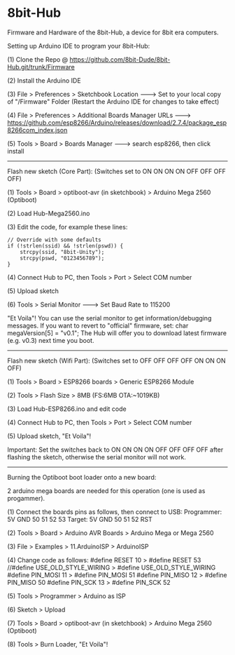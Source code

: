 # 8bit-Hub
Firmware and Hardware of the 8bit-Hub, a device for 8bit era computers.

Setting up Arduino IDE to program your 8bit-Hub: 

(1) Clone the Repo @ https://github.com/8bit-Dude/8bit-Hub.git/trunk/Firmware

(2) Install the Arduino IDE

(3) File > Preferences > Sketchbook Location  ---> Set to your local copy of "/Firmware" Folder
    (Restart the Arduino IDE for changes to take effect)

(4) File > Preferences > Additional Boards Manager URLs ---> https://github.com/esp8266/Arduino/releases/download/2.7.4/package_esp8266com_index.json

(5) Tools > Board > Boards Manager ---> search esp8266, then click install

----------------------------------------------------------------------

Flash new sketch (Core Part): 
(Switches set to ON ON ON ON OFF OFF OFF OFF)

(1) Tools > Board > optiboot-avr (in sketchbook) > Arduino Mega 2560 (Optiboot)

(2) Load Hub-Mega2560.ino

(3) Edit the code, for example these lines:

    // Override with some defaults
    if (!strlen(ssid) && !strlen(pswd)) {
        strcpy(ssid, "8bit-Unity");
        strcpy(pswd, "0123456789"); 
    }

(4) Connect Hub to PC, then Tools > Port > Select COM number

(5) Upload sketch

(6) Tools > Serial Monitor ---> Set Baud Rate to 115200

"Et Voila"! You can use the serial monitor to get information/debugging messages.
If you want to revert to "official" firmware, set:  char megaVersion[5] = "v0.1";
The Hub will offer you to download latest firmware (e.g. v0.3) next time you boot.

----------------------------------------------------------------------

Flash new sketch (Wifi Part): 
(Switches set to OFF OFF OFF OFF ON ON ON OFF)

(1) Tools > Board > ESP8266 boards > Generic ESP8266 Module

(2) Tools > Flash Size > 8MB (FS:6MB OTA:~1019KB)

(3) Load Hub-ESP8266.ino and edit code

(4) Connect Hub to PC, then Tools > Port > Select COM number

(5) Upload sketch, "Et Voila"!

Important: Set the switches back to ON ON ON ON OFF OFF OFF OFF after flashing the sketch, otherwise the serial monitor will not work.

----------------------------------------------------------------------

Burning the Optiboot boot loader onto a new board:

2 arduino mega boards are needed for this operation (one is used as progammer).

(1) Connect the boards pins as follows, then connect to USB:
    Programmer:  5V  GND  50  51  52  53
      Target:    5V  GND  50  51  52  RST

(2) Tools > Board > Arduino AVR Boards > Arduino Mega or Mega 2560

(3) File > Examples > 11.ArduinoISP > ArduinoISP

(4) Change code as follows:
      #define RESET 10                >  #define RESET 53
      //#define USE_OLD_STYLE_WIRING  >  #define USE_OLD_STYLE_WIRING 
      #define PIN_MOSI	11            >  #define PIN_MOSI 51
      #define PIN_MISO	12            >  #define PIN_MISO 50
      #define PIN_SCK	13            >  #define PIN_SCK  52
      
(5) Tools > Programmer > Arduino as ISP

(6) Sketch > Upload

(7) Tools > Board > optiboot-avr (in sketchbook) > Arduino Mega 2560 (Optiboot)

(8) Tools > Burn Loader, "Et Voila"!
